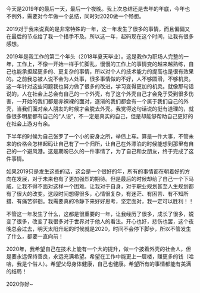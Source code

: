 今天是2019年的最后一天，最后一个夜晚。我上次总结还是去年的年底，今年也不例外，需要对今年做一个总结，同时对2020做一个畅想。

2019对于我来说真的是非常特殊的一年，这一年发生了很多的事情，而且偏偏又在最后的节点给了我一个措手不及。所以这一年，起码现在这个时间，让我有很多感想。

2019年是我工作的第二个年头（2018年夏天毕业）。这是我作为职场人完整的一年，工作上，不像一开始一样手忙脚乱，慢慢的工作上的事情变的越来越熟练，自己也能承担起更多的、更复杂的事情，所以对个人的技术能力的提高也是很有效果的。之前我总被人说不会为人处事，很多事情做的不好，人不够圆滑，不够机灵。这一年针对这些问题我也努力做了很多的改进，学习变得更加的机灵。就像那句话说的，人在社会上总会有自己的一个外壳，有了这个外壳自己才会免于受到很多伤害，一开始的我们都是赤裸裸的面对，逐渐的我们都会有一个属于我们自己的外壳，当我们面对亲人朋友的时候才会脱去外壳。我觉得这句话说的挺有道理的，就像很多明星都有自己的“人设”，不一定是真实的自己，但是却能够帮助自己更好的在社会上游刃有余。

下半年的时候为自己张罗了一个小的安身之所，举债上车。算是一件大事，不管未来的价格会怎样起码让自己有了一个归所，让自己在外漂泊的时候能想到那里有自己的一个避风港。这是期盼已久的一件事情了，为了自己和女朋友，终于完成了这件事情。

如果2019只是发生这些的话，这会是一个很好的年，所有的事情都在朝着好的方向在发展，对于未来也有了更加强烈的期待。但是最后的时候却给了自己一个下马威，让我不得不面对这样一个困难。让我对于自身，对于职业规划甚至人生规划都有了很大的改变。这段时间想得很多，心情很复杂，有迷茫、有困苦、有不知所措、有痛苦徘徊。我需要真的冷静下来好好思考，坚定面对，我一定可以胜利！！

不管这一年发生了什么，这都是很重要的一年，让我经历了很多，成长了很多，蜕变了很多，改变了我很多对于世界对于他人的看法。开心也好，悲伤也罢，这个夜晚总会过去，明天太阳升起的时候就是2020，时间不会停下脚步，所以不管发生了什么，都要一直向前！

2020年，我希望自己在技术上能有一个大的提升，做一个披着外壳的社会人，但是要永远保持善良，永远充满希望。希望在工作中能更上一层楼，赚更多的钱（哈哈，我是个俗人）。希望父母身体健康，自己也健康。希望所有的事情都能有美满的结局！

2020你好~
